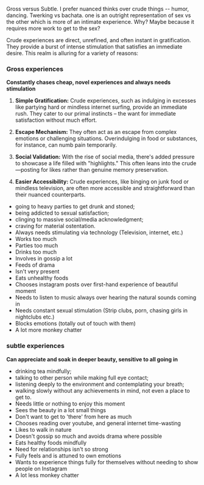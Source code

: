 Gross versus Subtle. I prefer nuanced thinks over crude things -- humor, dancing. Twerking vs bachata. one is an outright representation of sex vs the other which is more of an intimate experience. Why? Maybe because it requires more work to get to the sex?

Crude experiences are direct, unrefined, and often instant in gratification. They provide a burst of intense stimulation that satisfies an immediate desire. This realm is alluring for a variety of reasons:


### Gross experiences

**Constantly chases cheap, novel experiences and always needs stimulation**

1. **Simple Gratification:** Crude experiences, such as indulging in excesses like partying hard or mindless internet surfing, provide an immediate rush. They cater to our primal instincts – the want for immediate satisfaction without much effort.
    
2. **Escape Mechanism:** They often act as an escape from complex emotions or challenging situations. Overindulging in food or substances, for instance, can numb pain temporarily.
    
3. **Social Validation:** With the rise of social media, there's added pressure to showcase a life filled with "highlights." This often leans into the crude—posting for likes rather than genuine memory preservation.
    
4. **Easier Accessibility:** Crude experiences, like binging on junk food or mindless television, are often more accessible and straightforward than their nuanced counterparts.

- going to heavy parties to get drunk and stoned;
- being addicted to sexual satisfaction;
- clinging to massive social/media acknowledgment;
- craving for material ostentation.
-  Always needs stimulating via technology (Television, internet, etc.) 
- Works too much
- Parties too much
- Drinks too much
- Involves in gossip a lot
- Feeds of drama
- Isn't very present
- Eats unhealthy foods
- Chooses instagram posts over first-hand experience of beautiful moment
- Needs to listen to music always over hearing the natural sounds coming in
- Needs constant sexual stimulation (Strip clubs, porn, chasing girls in nightclubs etc.)
- Blocks emotions (totally out of touch with them)
- A lot more monkey chatter


### subtle experiences

**Can appreciate and soak in deeper beauty, sensitive to all going in**

- drinking tea mindfully;
- talking to other person while making full eye contact;
- listening deeply to the environment and contemplating your breath;
- walking slowly without any achievements in mind, not even a place to get to.
-  Needs little or nothing to enjoy this moment
- Sees the beauty in a lot small things
- Don't want to get to 'there' from here as much
- Chooses reading over youtube, and general internet time-wasting 
- Likes to walk in nature
- Doesn't gossip so much and avoids drama where possible
- Eats healthy foods mindfully 
- Need for relationships isn't so strong 
- Fully feels and is attuned to own emotions 
- Wants to experience things fully for themselves without needing to show people on Instagram
- A lot less monkey chatter